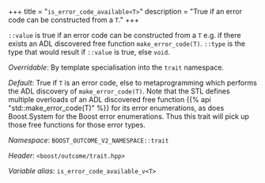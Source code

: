 +++
title = "`is_error_code_available<T>`"
description = "True if an error code can be constructed from a `T`."
+++

`::value` is true if an error code can be constructed from a `T` e.g. if there exists an ADL discovered free function `make_error_code(T)`.
`::type` is the type that would result if `::value` is true, else `void`.

*Overridable*: By template specialisation into the `trait` namespace.

*Default*: True if `T` is an error code, else to metaprogramming which performs the ADL discovery of `make_error_code(T)`. Note that the STL defines multiple overloads of an ADL discovered free function {{% api "std::make_error_code(T)" %}} for its error enumerations, as does Boost.System for the Boost error enumerations. Thus this trait will pick up those free functions for those error types.

*Namespace*: `BOOST_OUTCOME_V2_NAMESPACE::trait`

*Header*: `<boost/outcome/trait.hpp>`

*Variable alias*: `is_error_code_available_v<T>`
